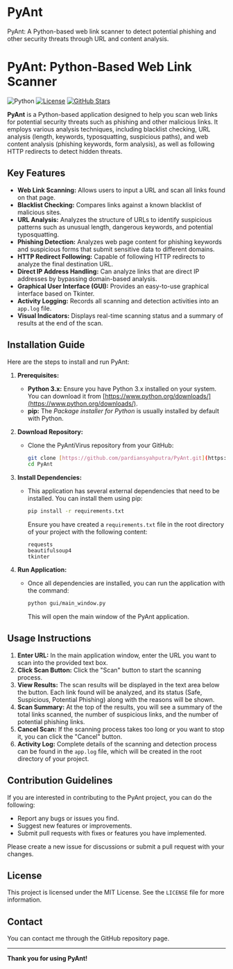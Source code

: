 # PyAnt
PyAnt: A Python-based web link scanner to detect potential phishing and other security threats through URL and content analysis.
# PyAnt: Python-Based Web Link Scanner

![Python](https://img.shields.io/badge/Python-3.x-blue.svg)
[![License](https://img.shields.io/badge/License-MIT-yellow.svg)](https://opensource.org/licenses/MIT)
[![GitHub Stars](https://img.shields.io/github/stars/pardiansyahputra/PyAnt.svg?style=social)](https://github.com/pardiansyahputra/PyAnt)

**PyAnt** is a Python-based application designed to help you scan web links for potential security threats such as phishing and other malicious links. It employs various analysis techniques, including blacklist checking, URL analysis (length, keywords, typosquatting, suspicious paths), and web content analysis (phishing keywords, form analysis), as well as following HTTP redirects to detect hidden threats.

## Key Features

* **Web Link Scanning:** Allows users to input a URL and scan all links found on that page.
* **Blacklist Checking:** Compares links against a known blacklist of malicious sites.
* **URL Analysis:** Analyzes the structure of URLs to identify suspicious patterns such as unusual length, dangerous keywords, and potential typosquatting.
* **Phishing Detection:** Analyzes web page content for phishing keywords and suspicious forms that submit sensitive data to different domains.
* **HTTP Redirect Following:** Capable of following HTTP redirects to analyze the final destination URL.
* **Direct IP Address Handling:** Can analyze links that are direct IP addresses by bypassing domain-based analysis.
* **Graphical User Interface (GUI):** Provides an easy-to-use graphical interface based on Tkinter.
* **Activity Logging:** Records all scanning and detection activities into an `app.log` file.
* **Visual Indicators:** Displays real-time scanning status and a summary of results at the end of the scan.

## Installation Guide

Here are the steps to install and run PyAnt:

1.  **Prerequisites:**
    * **Python 3.x:** Ensure you have Python 3.x installed on your system. You can download it from [https://www.python.org/downloads/](https://www.python.org/downloads/).
    * **pip:** The *Package installer for Python* is usually installed by default with Python.

2.  **Download Repository:**
    * Clone the PyAntiVirus repository from your GitHub:
        ```bash
        git clone [https://github.com/pardiansyahputra/PyAnt.git](https://github.com/pardiansyahputra/PyAnt.git)
        cd PyAnt
        ```

3.  **Install Dependencies:**
    * This application has several external dependencies that need to be installed. You can install them using pip:
        ```bash
        pip install -r requirements.txt
        ```
        Ensure you have created a `requirements.txt` file in the root directory of your project with the following content:
        ```
        requests
        beautifulsoup4
        tkinter
        ```

4.  **Run Application:**
    * Once all dependencies are installed, you can run the application with the command:
        ```bash
        python gui/main_window.py
        ```
        This will open the main window of the PyAnt application.

## Usage Instructions

1.  **Enter URL:** In the main application window, enter the URL you want to scan into the provided text box.
2.  **Click Scan Button:** Click the "Scan" button to start the scanning process.
3.  **View Results:** The scan results will be displayed in the text area below the button. Each link found will be analyzed, and its status (Safe, Suspicious, Potential Phishing) along with the reasons will be shown.
4.  **Scan Summary:** At the top of the results, you will see a summary of the total links scanned, the number of suspicious links, and the number of potential phishing links.
5.  **Cancel Scan:** If the scanning process takes too long or you want to stop it, you can click the "Cancel" button.
6.  **Activity Log:** Complete details of the scanning and detection process can be found in the `app.log` file, which will be created in the root directory of your project.

## Contribution Guidelines

If you are interested in contributing to the PyAnt project, you can do the following:

* Report any bugs or issues you find.
* Suggest new features or improvements.
* Submit pull requests with fixes or features you have implemented.

Please create a new issue for discussions or submit a pull request with your changes.

## License

This project is licensed under the MIT License. See the `LICENSE` file for more information.

## Contact

You can contact me through the GitHub repository page.

---

**Thank you for using PyAnt!**
